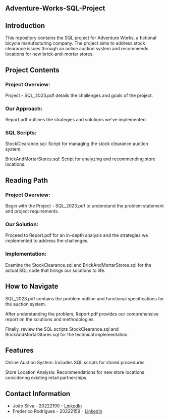 ## Adventure-Works-SQL-Project

## Introduction
This repository contains the SQL project for Adventure Works, a fictional bicycle manufacturing company. The project aims to address stock clearance issues through an online auction system and recommends locations for new brick-and-mortar stores.

## Project Contents
### Project Overview: 
Project - SQL_2023.pdf details the challenges and goals of the project.
### Our Approach: 
Report.pdf outlines the strategies and solutions we've implemented.
### SQL Scripts:
StockClearance.sql: Script for managing the stock clearance auction system.
<p> BrickAndMortarStores.sql: Script for analyzing and recommending store locations.

## Reading Path
### Project Overview: 
Begin with the Project - SQL_2023.pdf to understand the problem statement and project requirements.
### Our Solution: 
Proceed to Report.pdf for an in-depth analysis and the strategies we implemented to address the challenges.
### Implementation: 
Examine the StockClearance.sql and BrickAndMortarStores.sql for the actual SQL code that brings our solutions to life.

## How to Navigate
SQL_2023.pdf contains the problem outline and functional specifications for the auction system.
<p>After understanding the problem, Report.pdf provides our comprehensive report on the solutions and methodologies.</p>
<p>Finally, review the SQL scripts StockClearance.sql and BrickAndMortarStores.sql for the technical implementation.</p>

## Features
Online Auction System: Includes SQL scripts for stored procedures
<p> Store Location Analysis: Recommendations for new store locations considering existing retail partnerships.

## Contact Information
- João Silva - 20222190 - [LinkedIn](https://www.linkedin.com/in/joao-silva-8625034a/)
- Frederico Rodrigues - 20222159 - [LinkedIn](https://www.linkedin.com/in/frederico-rodrigues-895897101/)

